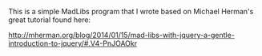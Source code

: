 This is a simple MadLibs program that I wrote based on Michael Herman's great tutorial found here:

http://mherman.org/blog/2014/01/15/mad-libs-with-jquery-a-gentle-introduction-to-jquery/#.V4-PnJOAOkr
